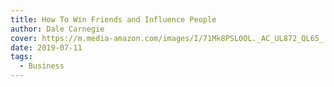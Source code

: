 ```yaml
---
title: How To Win Friends and Influence People
author: Dale Carnegie
cover: https://m.media-amazon.com/images/I/71Mk8PSL0OL._AC_UL872_QL65_.jpg
date: 2019-07-11
tags:
  - Business
---
```

